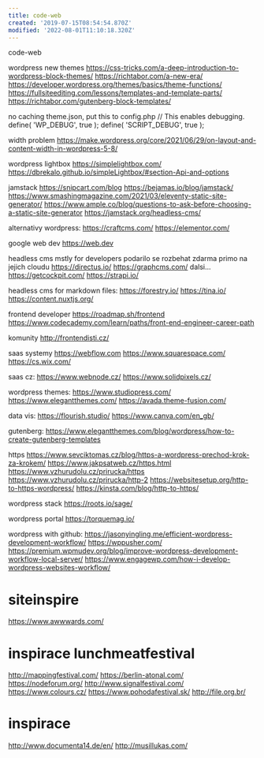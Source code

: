```yaml
---
title: code-web
created: '2019-07-15T08:54:54.870Z'
modified: '2022-08-01T11:10:18.320Z'
---
```


code-web


wordpress new themes
https://css-tricks.com/a-deep-introduction-to-wordpress-block-themes/
https://richtabor.com/a-new-era/
https://developer.wordpress.org/themes/basics/theme-functions/
https://fullsiteediting.com/lessons/templates-and-template-parts/
https://richtabor.com/gutenberg-block-templates/


no caching theme.json, put this to config.php
// This enables debugging.
define( 'WP_DEBUG', true );
define( 'SCRIPT_DEBUG', true );

width problem
https://make.wordpress.org/core/2021/06/29/on-layout-and-content-width-in-wordpress-5-8/

wordpress lightbox
https://simplelightbox.com/
https://dbrekalo.github.io/simpleLightbox/#section-Api-and-options


jamstack 
https://snipcart.com/blog
https://bejamas.io/blog/jamstack/
https://www.smashingmagazine.com/2021/03/eleventy-static-site-generator/
https://www.ample.co/blog/questions-to-ask-before-choosing-a-static-site-generator
https://jamstack.org/headless-cms/

alternativy wordpress:
https://craftcms.com/
https://elementor.com/

google web dev
https://web.dev

headless cms mstly for developers
podarilo se rozbehat zdarma primo na jejich cloudu
https://directus.io/
https://graphcms.com/
dalsi...
https://getcockpit.com/
https://strapi.io/

headless cms for markdown files:
https://forestry.io/
https://tina.io/
https://content.nuxtjs.org/

frontend developer
https://roadmap.sh/frontend
https://www.codecademy.com/learn/paths/front-end-engineer-career-path

komunity
http://frontendisti.cz/

saas systemy
https://webflow.com
https://www.squarespace.com/
https://cs.wix.com/

saas cz:
https://www.webnode.cz/
https://www.solidpixels.cz/

wordpress themes:
https://www.studiopress.com/
https://www.elegantthemes.com/
https://avada.theme-fusion.com/

data vis:
https://flourish.studio/
https://www.canva.com/en_gb/

gutenberg:
https://www.elegantthemes.com/blog/wordpress/how-to-create-gutenberg-templates

https
https://www.sevciktomas.cz/blog/https-a-wordpress-prechod-krok-za-krokem/
https://www.jakpsatweb.cz/https.html
https://www.vzhurudolu.cz/prirucka/https
https://www.vzhurudolu.cz/prirucka/http-2
https://websitesetup.org/http-to-https-wordpress/
https://kinsta.com/blog/http-to-https/

wordpress stack
https://roots.io/sage/

wordpress portal
https://torquemag.io/

wordpress with github:
https://jasonyingling.me/efficient-wordpress-development-workflow/
https://wppusher.com/
https://premium.wpmudev.org/blog/improve-wordpress-development-workflow-local-server/
https://www.engagewp.com/how-i-develop-wordpress-websites-workflow/

# siteinspire
https://www.awwwards.com/

# inspirace lunchmeatfestival
http://mappingfestival.com/
https://berlin-atonal.com/
https://nodeforum.org/
http://www.signalfestival.com/
https://www.colours.cz/
https://www.pohodafestival.sk/
http://file.org.br/

# inspirace
http://www.documenta14.de/en/
http://musillukas.com/

